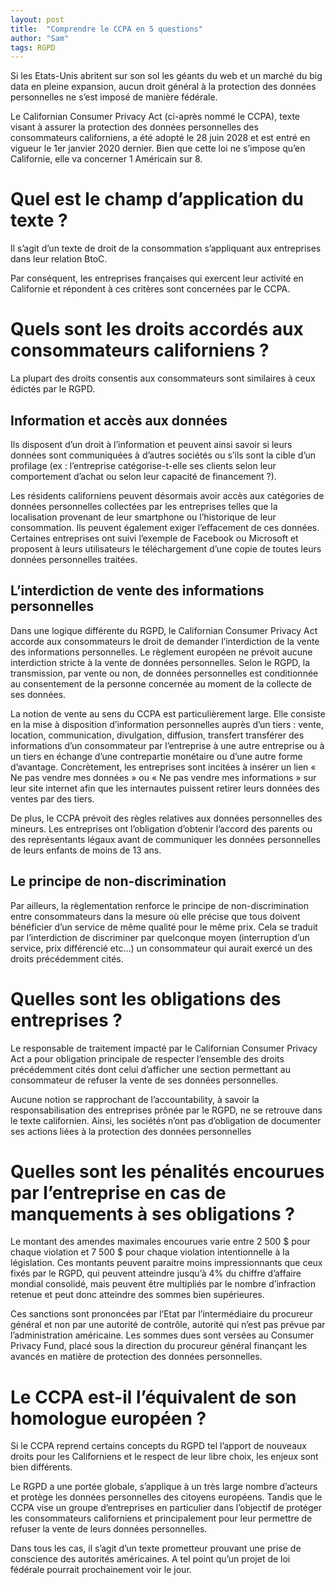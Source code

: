 ```yaml
---
layout: post
title:  "Comprendre le CCPA en 5 questions"
author: "Sam"
tags: RGPD
---
```


Si les Etats-Unis abritent sur son sol les géants du web et un marché du big data en pleine expansion, aucun droit général à la protection des données personnelles ne s’est imposé de manière fédérale. 

Le Californian Consumer Privacy Act (ci-après nommé le CCPA), texte visant à assurer la protection des données personnelles des consommateurs californiens, a été adopté le 28 juin 2028 et est entré en vigueur le 1er janvier 2020 dernier. Bien que cette loi ne s’impose qu’en Californie, elle va concerner 1 Américain sur 8.

# Quel est le champ d’application du texte ?
Il s’agit d’un texte de droit de la consommation s’appliquant aux entreprises dans leur relation BtoC.

Par conséquent, les entreprises françaises qui exercent leur activité en Californie et répondent à ces critères sont concernées par le CCPA. 

# Quels sont les droits accordés aux consommateurs californiens ?
La plupart des droits consentis aux consommateurs sont similaires à ceux édictés par le RGPD.

## Information et accès aux données
Ils disposent d’un droit à l’information et peuvent ainsi savoir si leurs données sont communiquées à d’autres sociétés ou s’ils sont la cible d’un profilage (ex : l’entreprise catégorise-t-elle ses clients selon leur comportement d’achat ou selon leur capacité de financement ?).

Les résidents californiens peuvent désormais avoir accès aux catégories de données personnelles collectées par les entreprises telles que la localisation provenant de leur smartphone ou l’historique de leur consommation. Ils peuvent également exiger l’effacement de ces données. Certaines entreprises ont suivi l’exemple de Facebook ou Microsoft et proposent à leurs utilisateurs le téléchargement d’une copie de toutes leurs données personnelles traitées.

## L’interdiction de vente des informations personnelles
Dans une logique différente du RGPD, le Californian Consumer Privacy Act accorde aux consommateurs le droit de demander l’interdiction de la vente des informations personnelles. Le règlement européen ne prévoit aucune interdiction stricte à la vente de données personnelles. Selon le RGPD, la transmission, par vente ou non, de données personnelles est conditionnée au consentement de la personne concernée au moment de la collecte de ses données. 

La notion de vente au sens du CCPA est particulièrement large. Elle consiste en la mise à disposition d’information personnelles auprès d’un tiers : vente, location, communication, divulgation, diffusion, transfert transférer des informations d’un consommateur par l’entreprise à une autre entreprise ou à un tiers en échange d’une contrepartie monétaire ou d’une autre forme d’avantage. Concrètement, les entreprises sont incitées à insérer un lien « Ne pas vendre mes données » ou « Ne pas vendre mes informations » sur leur site internet afin que les internautes puissent retirer leurs données des ventes par des tiers. 

De plus, le CCPA prévoit des règles relatives aux données personnelles des mineurs. Les entreprises ont l’obligation d’obtenir l’accord des parents ou des représentants légaux avant de communiquer les données personnelles de leurs enfants de moins de 13 ans.

## Le principe de non-discrimination
Par ailleurs, la règlementation renforce le principe de non-discrimination entre consommateurs dans la mesure où elle précise que tous doivent bénéficier d’un service de même qualité pour le même prix. Cela se traduit par l’interdiction de discriminer par quelconque moyen (interruption d’un service, prix différencié etc…) un consommateur qui aurait exercé un des droits précédemment cités.

# Quelles sont les obligations des entreprises ? 
Le responsable de traitement impacté par le Californian Consumer Privacy Act a pour obligation principale de respecter l’ensemble des droits précédemment cités dont celui d’afficher une section permettant au consommateur de refuser la vente de ses données personnelles. 

Aucune notion se rapprochant de l’accountability, à savoir la responsabilisation des entreprises prônée par le RGPD, ne se retrouve dans le texte californien. Ainsi, les sociétés n’ont pas d’obligation de documenter ses actions liées à la protection des données personnelles

# Quelles sont les pénalités encourues par l’entreprise en cas de manquements à ses obligations ?
Le montant des amendes maximales encourues varie entre 2 500 $ pour chaque violation et 7 500 $ pour chaque violation intentionnelle à la législation. Ces montants peuvent paraitre moins impressionnants que ceux fixés par le RGPD, qui peuvent atteindre jusqu’à 4% du chiffre d’affaire mondial consolidé, mais peuvent être multipliés par le nombre d’infraction retenue et peut donc atteindre des sommes bien supérieures. 

Ces sanctions sont prononcées par l’Etat par l’intermédiaire du procureur général et non par une autorité de contrôle, autorité qui n’est pas prévue par l’administration américaine. Les sommes dues sont versées au Consumer Privacy Fund, placé sous la direction du procureur général finançant les avancés en matière de protection des données personnelles.

# Le CCPA est-il l’équivalent de son homologue européen ? 
Si le CCPA reprend certains concepts du RGPD tel l’apport de nouveaux droits pour les Californiens et le respect de leur libre choix, les enjeux sont bien différents. 

Le RGPD a une portée globale, s’applique à un très large nombre d’acteurs et protège les données personnelles des citoyens européens. Tandis que le CCPA vise un groupe d’entreprises en particulier dans l’objectif de protéger les consommateurs californiens et principalement pour leur permettre de refuser la vente de leurs données personnelles.

Dans tous les cas, il s’agit d’un texte prometteur prouvant une prise de conscience des autorités américaines. A tel point qu’un projet de loi fédérale pourrait prochainement voir le jour.
